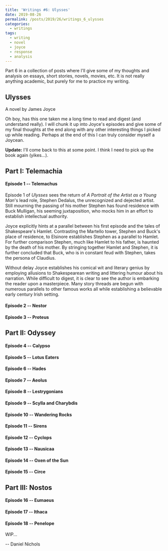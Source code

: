 ```yaml
---
title: 'Writings #6: Ulysses'
date: 2019-08-26
permalink: /posts/2019/26/writings_6_ulysses
categories:
  - writings
tags:
  - writing
  - novel
  - joyce
  - response
  - analysis
---
```


Part 6 in a collection of posts where I'll give some of my thoughts and analysis on essays, short stories, novels, movies, etc. It is not really anything academic, but purely for me to practice my writing.

Ulysses
------------------------------
A novel by James Joyce

Oh boy, has this one taken me a long time to read and digest (and understand really). I will chunk it up into Joyce's episodes and give some of my final thoughts at the end along with any other interesting things I picked up while reading. Perhaps at the end of this I can truly consider myself a Joycean.

__Update:__ I'll come back to this at some point. I think I need to pick up the book again (yikes...).

## Part I: Telemachia

#### Episode 1 -- Telemachus

Episode 1 of _Ulysses_ sees the return of _A Portrait of the Artist as a Young Man_'s lead role, Stephen Dedalus, the unrecognized and dejected artist. Still mourning the passing of his mother Stephen has found residence with Buck Mulligan, his seeming juxtaposition, who mocks him in an effort to establish intellectual authority.

Joyce explicitly hints at a parallel between his first episode and the tales of Shakespeare's Hamlet. Contrasting the Martello tower, Stephen and Buck's place of residence, to Elsinore establishes Stephen as a parallel to Hamlet. For further comparison Stephen, much like Hamlet to his father, is haunted by the death of his mother. By stringing together Hamlet and Stephen, it is further concluded that Buck, who is in constant feud with Stephen, takes the persona of Claudius. 

Without delay Joyce establishes his comical wit and literary genius by employing allusions to Shakespearean writing and littering humour about his narration. While difficult to digest, it is clear to see the author is embarking the reader upon a masterpiece. Many story threads are begun with numerous parallels to other famous works all while establishing a believable early century Irish setting.

#### Episode 2 -- Nestor

#### Episode 3 -- Proteus

## Part II: Odyssey

#### Episode 4 -- Calypso

#### Episode 5 -- Lotus Eaters

#### Episode 6 -- Hades

#### Episode 7 -- Aeolus

#### Episode 8 -- Lestrygonians

#### Episode 9 -- Scylla and Charybdis

#### Episode 10 -- Wandering Rocks

#### Episode 11 -- Sirens

#### Episode 12 -- Cyclops

#### Episode 13 -- Nausicaa

#### Episode 14 -- Oxen of the Sun

#### Episode 15 -- Circe

## Part III: Nostos

#### Episode 16 -- Eumaeus

#### Episode 17 -- Ithaca

#### Episode 18 -- Penelope


WIP...

-- Daniel Nichols
